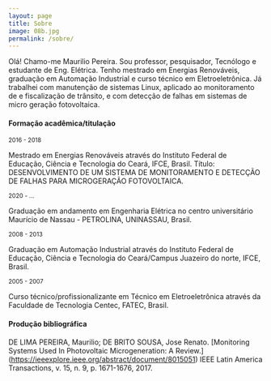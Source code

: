 ```yaml
---
layout: page
title: Sobre
image: 08b.jpg
permalink: /sobre/
---
```


Olá! Chamo-me Maurilio Pereira. Sou professor, pesquisador, Tecnólogo e estudante de Eng. Elétrica. Tenho mestrado em Energias Renováveis, graduação em Automação Industrial e curso técnico em Eletroeletrônica. Já trabalhei com manutenção de sistemas Linux, aplicado ao monitoramento de e fiscalização de trânsito, e com detecção de falhas em sistemas de micro geração fotovoltaica. 

#### Formação acadêmica/titulação
<small>2016 - 2018</small>

Mestrado em Energias Renováveis através do Instituto Federal de Educação, Ciência e Tecnologia do Ceará, IFCE, Brasil.
Título: DESENVOLVIMENTO DE UM SISTEMA DE MONITORAMENTO E DETECÇÃO DE FALHAS PARA MICROGERAÇÃO FOTOVOLTAICA.

<small>2020 - ...</small>

Graduação em andamento em Engenharia Elétrica no centro universitário Maurício de Nassau - PETROLINA, UNINASSAU, Brasil. 

<small>2008 - 2013</small>

Graduação em Automação Industrial através do Instituto Federal de Educação, Ciência e Tecnologia do Ceará/Campus Juazeiro do norte, IFCE, Brasil.

<small>2005 - 2007</small>

Curso técnico/profissionalizante em Técnico em Eletroeletrônica através da Faculdade de Tecnologia Centec, FATEC, Brasil.


#### Produção bibliográfica

DE LIMA PEREIRA, Maurilio; DE BRITO SOUSA, Jose Renato. [Monitoring Systems Used In Photovoltaic Microgeneration: A Review.] (https://ieeexplore.ieee.org/abstract/document/8015051) IEEE Latin America Transactions, v. 15, n. 9, p. 1671-1676, 2017.


